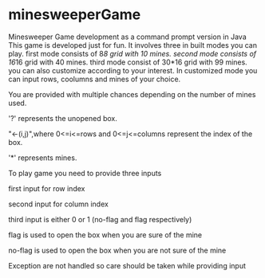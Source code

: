 # minesweeperGame
Minesweeper Game development as a command prompt version in Java
This game is developed just for fun. It involves three in built modes you can play.
first mode consists of 8*8 grid with 10 mines.
second mode consists of 16*16 grid with 40 mines.
third mode consist of 30*16 grid with 99 mines.
you can also customize according to your interest.
In customized mode you can input rows, coolumns and mines of your choice.

You are provided with multiple chances depending on the number of mines used.

'?' represents the unopened box.

"<-(i,j)",where 0<=i<=rows and 0<=j<=columns represent the index of the box.

'*' represents mines.

To play game you need to provide three inputs 

first input for row index

second input for column index

third input is either 0 or 1 (no-flag and flag respectively)

flag is used to open the box when you are sure of the mine 

no-flag is used to open the box when you are not sure of the mine 

Exception are not handled so care should be taken while providing input
